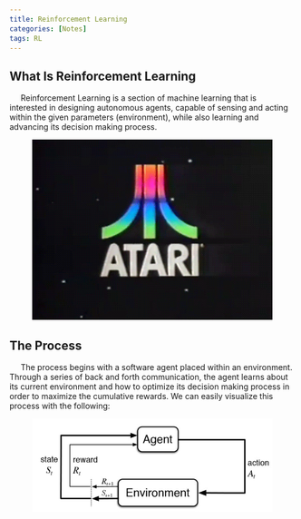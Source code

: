 ```yaml
---
title: Reinforcement Learning
categories: [Notes]
tags: RL
---
```


## What Is Reinforcement Learning
&nbsp;&nbsp;&nbsp;&nbsp; Reinforcement Learning is a section of machine learning that is interested in designing autonomous agents, capable of sensing and acting within the given parameters (environment), while also learning and advancing its decision making process.

<figure style="text-align:center" >
    <div style="text-align:center"><img src ="/images/Atari.gif"/></div>
    <figcaption> </figcaption>
</figure>

## The Process 
&nbsp;&nbsp;&nbsp;&nbsp; The process begins with a software agent placed within an environment. Through a series of back and forth communication, the agent learns about its current environment and how to optimize its decision making process in order to maximize the cumulative rewards. We can easily visualize this process with the following: 

<figure style="text-align:center" >
    <div style="text-align:center"><img src ="/images/reinforcement-learning-fig1-700.jpg"/></div>
    <figcaption> </figcaption>
</figure>


